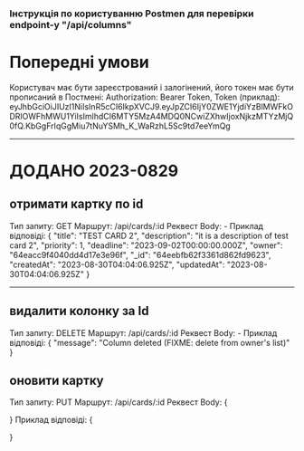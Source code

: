 ### Інструкція по користуванню Postmen для перевірки endpoint-у "/api/columns"

# Попередні умови
Користувач має бути зареєстрований і залогінений, його токен має бути прописаний в Постмені:
  Authorization: Bearer Token,
  Token (приклад):
    eyJhbGciOiJIUzI1NiIsInR5cCI6IkpXVCJ9.eyJpZCI6IjY0ZWE1YjdiYzBlMWFkODRlOWFhMWU1YiIsImlhdCI6MTY5MzA4MDQ0NCwiZXhwIjoxNjkzMTYzMjQ0fQ.KbGgFrIqGgMiu7tNuYSMh_K_WaRzhL5Sc9td7eeYmQg

***************************
# ДОДАНО 2023-0829

## отримати картку по id
Тип запиту:     GET
Маршрут:        /api/cards/:id
Реквест Body: -
Приклад відповіді:
{
    "title": "TEST CARD 2",
    "description": "it is a description of test card 2",
    "priority": 1,
    "deadline": "2023-09-02T00:00:00.000Z",
    "owner": "64eacc9f4040dd4d17e3e96f",
    "_id": "64eebfb62f3361d862fd9623",
    "createdAt": "2023-08-30T04:04:06.925Z",
    "updatedAt": "2023-08-30T04:04:06.925Z"
}
*************************

## видалити колонку за Id
Тип запиту:     DELETE
Маршрут:        /api/cards/:id
Реквест Body: -
Приклад відповіді:
{
    "message": "Column deleted (FIXME: delete from owner's list)"
}

## оновити картку
Тип запиту:     PUT
Маршрут:        /api/cards/:id
Реквест Body:
{

}
Приклад відповіді:
{

}


